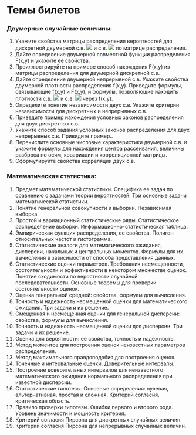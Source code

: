 # Темы билетов
### Двумерные случайные величины:
1. Укажите свойства матрицы распределения вероятностей для дискретной двумерной с.в. ![](https://latex.codecogs.com/svg.latex?\xi&space;_{1}) и с.в. ![](https://latex.codecogs.com/svg.latex?\xi&space;_{2}) по матрице распределения.
2. Дайте определение двумерной совместной функции распределения F(x,y) и укажите ее свойства.
3. Проиллюстрируйте на примере способ нахождения F(x,y) из матрицы распределения для двумерной дискретной с.в.
4. Дайте определение двумерной непрерывной с.в. Укажите свойства двумерной плотности распределения f(x,y). Приведите формулы, связывающие f(x,y) и F(x,y), и формулы, позволяющие находить плотности с.в. ![](https://latex.codecogs.com/svg.latex?\xi&space;_{1}) и с.в. ![](https://latex.codecogs.com/svg.latex?\xi&space;_{2}) через f(x,y).
5. Определите понятие независимости двух с.в. Укажите критерии независимости для дискретных и непрерывных с.в.
6. Приведите пример нахождения условных законов распределения для двух дискретных с.в.
7. Укажите способ задания условных законов распределения для двух непрерывных с.в. Привидите пример..
8. Перечислите основные числовые характеристики двумерной с.в. и укажите формулы для нахождения центра рассеивания, величины разброса по осям, ковариации и корреляционной матрицы.
9. Сформулируйте свойства корреляции двух с.в.
### Математическая статистика:
1. Предмет математической статистики. Специфика ее задач по сравнению c задачами теории вероятностей. Три основные задачи математической
статистики.
2. Понятие генеральной совокупности и выборки. Независимая выборка.
3. Простой и вариационный статистические ряды. Статистическое
распределение выборки. Информационно-статистическая таблица.
4. Эмпирическая функция распределения, ее свойства. Полигон относительных частот и гистограмма.
5. Статистические аналоги для математического ожидания, дисперсии, начальных и центральных моментов. Формулы для их вычисления в зависимости от способа представления данных.
6. Статистические оценки параметров. Требования несмещенности, состоятельности и эффективности в некотором множестве оценок. Понятие сходимости по вероятности случайной последовательности. Основные теоремы для проверки состоятельности оценок.
7. Оценка генеральной средней: свойства, формулы для вычисления.
8. Точность и надежность несмещенной оценки для математического ожидания. Три задачи и их решение.
9. Смещенная и несмещенная оценки для генеральной дисперсии: свойства, формулы для вычисления.
10. Точность и надежность несмещенной оценки для дисперсии. Три задачи и их решение.
11. Оценка для вероятности: ее свойства, точность и надежность.
12. Метод моментов для построения оценок неизвестных параметров распределения.
13. Метод максимального правдоподобия для построения оценок.
14. Точечные и интервальные оценки. Доверительные интервалы.
15. Построение доверительных интервалов для неизвестного математического ожидания нормального распределения при известной дисперсии.
16. Статистические гипотезы. Основные определения: нулевая, альтернативная, простая и сложная. Критерий согласия, критическая область.
17. Правило проверки гипотезы. Ошибки первого и второго рода. Уровень значимости и мощность критерия.
18. Критерий согласия Пирсона для дискретных случайных величин.
19. Критерий согласия Пирсона для непрерывных случайных величин.
